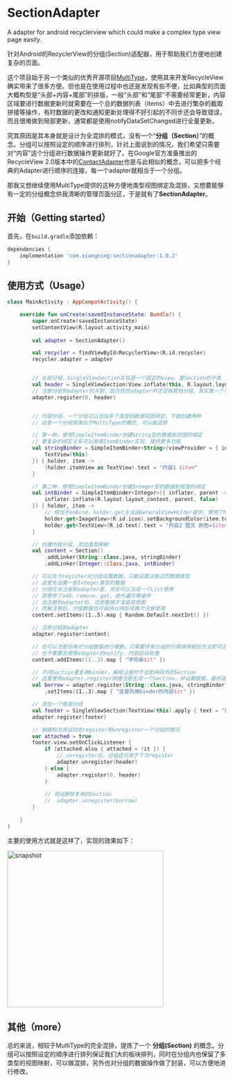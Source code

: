 # SectionAdapter
A adapter for android recyclerview which could make a complex type view page easily.

针对Android的RecyclerView的分组(Section)适配器，用于帮助我们方便地创建复杂的页面。

这个项目始于另一个类似的优秀开源项目[MultiType](https://github.com/drakeet/MultiType)，使用其来开发RecycleView确实带来了很多方便。但也是在使用过程中也还是发现有些不便，比如典型的页面大概构型是“头部+内容+尾部”的排版，一般“头部”和“尾部”不需要经常更新，内容区域要进行数据更新时就需要在一个总的数据列表（items）中去进行繁杂的截取拼接等操作，有时数据的更改和通知更新处理得不好引起的不同步还会导致错误，而且很难做到局部更新，通常都是使用notifyDataSetChanged进行全量更新。

究其原因是其本身就是设计为全混排的模式，没有一个“**分组（Section）**”的概念。分组可以按照设定的顺序进行排列，针对上面说到的情况，我们希望只需要对“内容”这个分组进行数据操作更新就好了。在Google官方准备推出的RecycleView 2.0版本中的[ContactAdapter](https://zhuanlan.zhihu.com/p/275635988)也是与此相似的概念，可以把多个经典的Adapter进行顺序的连接，每一个adapter就相当于一个分组。

那我又想继续使用MultiType提供的这种方便地类型视图绑定及混排，又想要能够有一定的分组概念供我清晰的管理页面分区，于是就有了**SectionAdapter**。

## 开始（Getting started）

首先，在`build.gradle`添加依赖：

```groovy
dependencies {
    implementation 'com.xiangning:sectionadapter:1.0.2'
}
```

## 使用方式（Usage）

```kotlin
class MainActivity : AppCompatActivity() {

    override fun onCreate(savedInstanceState: Bundle?) {
        super.onCreate(savedInstanceState)
        setContentView(R.layout.activity_main)
      	
      	val adapter = SectionAdapter()

        val recycler = findViewById<RecyclerView>(R.id.recycler)
        recycler.adapter = adapter


        // 头部分组，SingleViewSection实现是一个固定的view，是Section的子类
        val header = SingleViewSection(View.inflate(this, R.layout.layout_header, null))
        // 注册分组到adapter的头部，因为现在adapter中还没有其他分组，其实第一个参数可以省略的
        adapter.register(0, header)


        // 内容分组，一个分组可以添加多个类型的数据视图绑定，下面创建两种
        // 这里一个分组就类似于MultiType的概念，可以做混排

        // 第一种，使用SimpleItemBinder创建String型的数据到视图的绑定
        // 更复杂的绑定关系可以继承ItemBinder实现，提供更多功能
        val stringBinder = SimpleItemBinder<String>(viewProvider = { inflater, parent ->
            TextView(this)
        }) { holder, item ->
            (holder.itemView as TextView).text = "内容1 $item"
        }

        // 第二种，使用SimpleItemBinder创建Integer型的数据到视图的绑定
        val intBinder = SimpleItemBinder<Integer>({ inflater, parent ->
            inflater.inflate(R.layout.layout_content, parent, false)
        }) { holder, item ->
            // 相当于onBind，holder.get方法由GeneralViewHolder提供，使用了hashmap进行缓存
            holder.get<ImageView>(R.id.icon).setBackgroundColor(item.toInt())
            holder.get<TextView>(R.id.text).text = "内容2 图文 颜色=$item"
        }

        // 创建内容分组，添加类型映射
        val content = Section()
            .addLinker(String::class.java, stringBinder)
            .addLinker(Integer::class.java, intBinder)

        // 可以先于register对分组设置数据，只能设置注册过的数据类型
        // 这里先设置一些Integer类型的数据
        // 分组在未注册到adapter是，完全可以当成一个List使用
        // 其提供了add、remove、get、迭代遍历等操作
        // 当注册到adapter后，这些数据才渲染成视图
        // 而解注册后，分组数据也可保持以待后续再次注册使用
        content.setItems((1..5).map { Random.Default.nextInt() })

        // 注册分组到adapter
        adapter.register(content)

        // 也可以注册后再对分组数据进行增删，只需要持有分组的引用调用相应方法即可进行数据更改
        // 也不需要去使用adapter的notify，内部自动处理
        content.addItems((1..3).map { "字符串$it" })

        // 不同Section里复用binder，解除注册时不会影响另外的Section
        // 这里使用adapter.register快捷注册生成一个Section，并设置数据，最终返回Section自身
        val borrow = adapter.register(String::class.java, stringBinder)
            .setItems((1..3).map { "这是共用binder的内容$it" })

        // 添加一个尾部分组
        val footer = SingleViewSection(TextView(this).apply { text = "尾部" })
        adapter.register(footer)

        // 根据标志测试动态register和unregister一个分组的情况
        var attached = true
        footer.view.setOnClickListener {
            if (attached.also { attached = !it }) {
                // unregister后，分组还可用于下次register 
                adapter.unregister(header)
            } else {
                adapter.register(0, header)
            }
            
            // 测试删除复用的Section
            //  adapter.unregister(borrow)
        }

    }
}
```

主要的使用方式就是这样了，实现的效果如下：

<img width="360" alt="snapshot" src="https://user-images.githubusercontent.com/27916852/111868841-3409a580-89b7-11eb-8af9-659fe0469247.png">


## 其他（more）

总的来说，相较于MultiType的完全混排，提炼了一个 **分组(Section)** 的概念。分组可以按照设定的顺序进行排列保证我们大的板块排列，同时在分组内也保留了多类型的视图映射，可以做混排，另外也对分组的数据操作做了封装，可以方便地进行修改。
